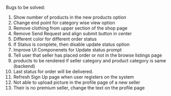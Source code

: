 Bugs to be solved:

1. Show number of products in the new products option
2. Change end point for category wise view option
3. Remove clothing from upper section of the shop page
4. Remove Send Request and align submit button in center
5. Different color for different order status
6. If Status is complete, then disable update status option
7. Improve UI Componenets for Update status prompt
8. Tell user that seller has placed order or not in the browse listings page
9. products to be rendered if seller category and product category is same (backend) 
10. Last status for order will be delivered.
11. Refresh Sign Up page when user registers on the system
12. Not able to upload picture in the profile page of a new seller
13. Their is no premium seller, change the text on the profile page
